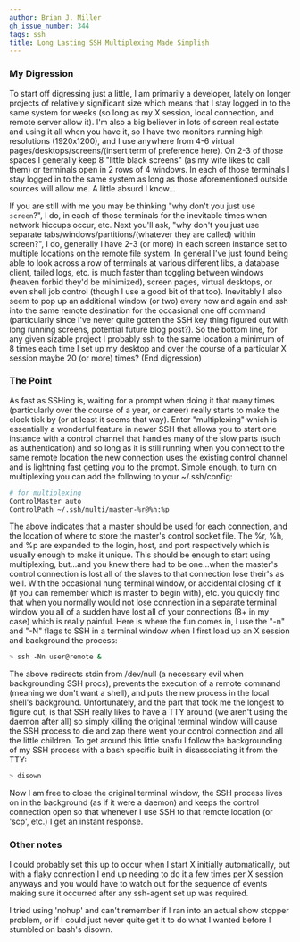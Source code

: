 ```yaml
---
author: Brian J. Miller
gh_issue_number: 344
tags: ssh
title: Long Lasting SSH Multiplexing Made Simplish
---
```




### My Digression

To start off digressing just a little, I am primarily a developer, lately on longer projects of relatively significant size which means that I stay logged in to the same system for weeks (so long as my X session, local connection, and remote server allow it). I'm also a big believer in lots of screen real estate and using it all when you have it, so I have two monitors running high resolutions (1920x1200), and I use anywhere from 4-6 virtual pages/desktops/screens/(insert term of preference here). On 2-3 of those spaces I generally keep 8 "little black screens" (as my wife likes to call them) or terminals open in 2 rows of 4 windows. In each of those terminals I stay logged in to the same system as long as those aforementioned outside sources will allow me. A little absurd I know...

If you are still with me you may be thinking "why don't you just use `screen`?", I do, in each of those terminals for the inevitable times when network hiccups occur, etc. Next you'll ask, "why don't you just use separate tabs/windows/partitions/(whatever they are called) within screen?", I do, generally I have 2-3 (or more) in each screen instance set to multiple locations on the remote file system. In general I've just found being able to look across a row of terminals at various different libs, a database client, tailed logs, etc. is much faster than toggling between windows (heaven forbid they'd be minimized), screen pages, virtual desktops, or even shell job control (though I use a good bit of that too). Inevitably I also seem to pop up an additional window (or two) every now and again and ssh into the same remote destination for the occasional one off command (particularly since I've never quite gotten the SSH key thing figured out with long running screens, potential future blog post?). So the bottom line, for any given sizable project I probably ssh to the same location a minimum of 8 times each time I set up my desktop and over the course of a particular X session maybe 20 (or more) times? (End digression)

### The Point

As fast as SSHing is, waiting for a prompt when doing it that many times (particularly over the course of a year, or career) really starts to make the clock tick by (or at least it seems that way). Enter "multiplexing" which is essentially a wonderful feature in newer SSH that allows you to start one instance with a control channel that handles many of the slow parts (such as authentication) and so long as it is still running when you connect to the same remote location the new connection uses the existing control channel and is lightning fast getting you to the prompt. Simple enough, to turn on multiplexing you can add the following to your ~/.ssh/config:

```bash
# for multiplexing
ControlMaster auto
ControlPath ~/.ssh/multi/master-%r@%h:%p
```

The above indicates that a master should be used for each connection, and the location of where to store the master's control socket file. The %r, %h, and %p are expanded to the login, host, and port respectively which is usually enough to make it unique. This should be enough to start using multiplexing, but...and you knew there had to be one...when the master's control connection is lost all of the slaves to that connection lose their's as well. With the occasional hung terminal window, or accidental closing of it (if you can remember which is master to begin with), etc. you quickly find that when you normally would not lose connection in a separate terminal window you all of a sudden have lost all of your connections (8+ in my case) which is really painful. Here is where the fun comes in, I use the "-n" and "-N" flags to SSH in a terminal window when I first load up an X session and background the process:

```bash
> ssh -Nn user@remote &
```

The above redirects stdin from /dev/null (a necessary evil when backgrounding SSH procs), prevents the execution of a remote command (meaning we don't want a shell), and puts the new process in the local shell's background. Unfortunately, and the part that took me the longest to figure out, is that SSH really likes to have a TTY around (we aren't using the daemon after all) so simply killing the original terminal window will cause the SSH process to die and zap there went your control connection and all the little children. To get around this little snafu I follow the backgrounding of my SSH process with a bash specific built in disassociating it from the TTY:

```bash
> disown
```

Now I am free to close the original terminal window, the SSH process lives on in the background (as if it were a daemon) and keeps the control connection open so that whenever I use SSH to that remote location (or 'scp', etc.) I get an instant response.

### Other notes

I could probably set this up to occur when I start X initially automatically, but with a flaky connection I end up needing to do it a few times per X session anyways and you would have to watch out for the sequence of events making sure it occurred after any ssh-agent set up was required.

I tried using 'nohup' and can't remember if I ran into an actual show stopper problem, or if I could just never quite get it to do what I wanted before I stumbled on bash's disown.


